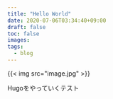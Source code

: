 ```yaml
---
title: "Hello World"
date: 2020-07-06T03:34:40+09:00
draft: false
toc: false
images:
tags: 
  - blog
---
```


{{< img src="image.jpg" >}}

Hugoをやっていくテスト
